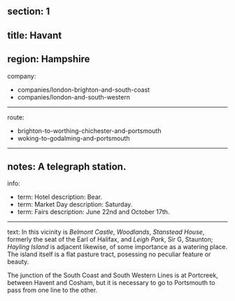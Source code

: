 section: 1
----
title: Havant
----
region: Hampshire
----
company:
- companies/london-brighton-and-south-coast
- companies/london-and-south-western
----
route:
- brighton-to-worthing-chichester-and-portsmouth
- woking-to-godalming-and-portsmouth
----
notes: A telegraph station.
----
info:
- term: Hotel
  description: Bear.
- term: Market Day
  description: Saturday.
- term: Fairs
  description: June 22nd and October 17th.
----
text: In this vicinity is *Belmont Castle*, *Woodlands*, *Stanstead House*, formerly the seat of the Earl of Halifax, and *Leigh Park*, Sir G, Staunton; *Hayling Island* is adjacent likewise, of some importance as a watering place. The island itself is a flat pasture tract, posessing no peculiar feature or beauty.

The junction of the South Coast and South Western Lines is at Portcreek, between Havent and Cosham, but it is necessary to go to Portsmouth to pass from one line to the other.
